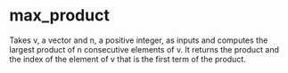# max_product
Takes v, a vector and n, a positive integer, as inputs and computes the largest product of n consecutive elements of v. It returns the product and the index of the element of v that is the first term of the product.
